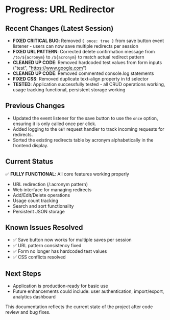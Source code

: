 # Progress: URL Redirector

## Recent Changes (Latest Session)
- **FIXED CRITICAL BUG**: Removed `{ once: true }` from save button event listener - users can now save multiple redirects per session
- **FIXED URL PATTERN**: Corrected delete confirmation message from `/to/${acronym}` to `/${acronym}` to match actual redirect pattern
- **CLEANED UP CODE**: Removed hardcoded test values from form inputs ("test", "https://www.google.com")
- **CLEANED UP CODE**: Removed commented console.log statements
- **FIXED CSS**: Removed duplicate text-align property in td selector
- **TESTED**: Application successfully tested - all CRUD operations working, usage tracking functional, persistent storage working

## Previous Changes
- Updated the event listener for the save button to use the `once` option, ensuring it is only called once per click.
- Added logging to the `GET` request handler to track incoming requests for redirects.
- Sorted the existing redirects table by acronym alphabetically in the frontend display.

## Current Status
✅ **FULLY FUNCTIONAL**: All core features working properly
- URL redirection (/:acronym pattern)
- Web interface for managing redirects
- Add/Edit/Delete operations
- Usage count tracking
- Search and sort functionality
- Persistent JSON storage

## Known Issues Resolved
- ✅ Save button now works for multiple saves per session
- ✅ URL pattern consistency fixed
- ✅ Form no longer has hardcoded test values
- ✅ CSS conflicts resolved

## Next Steps
- Application is production-ready for basic use
- Future enhancements could include: user authentication, import/export, analytics dashboard

This documentation reflects the current state of the project after code review and bug fixes.
